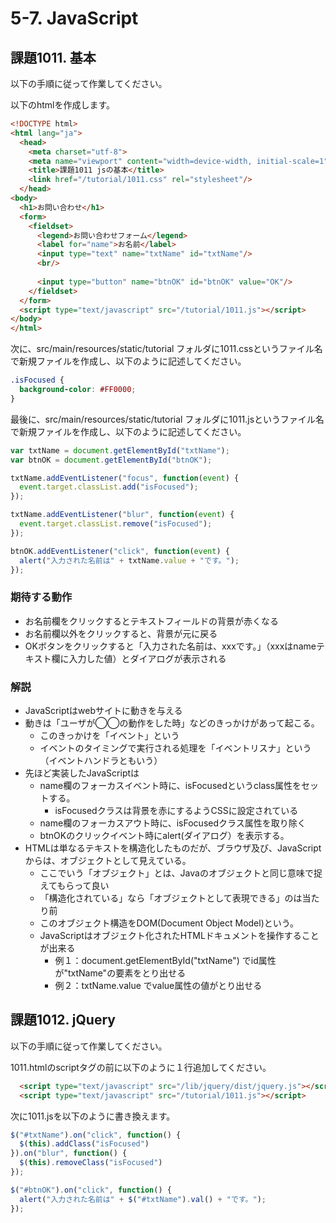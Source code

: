 # 5-7. JavaScript

## 課題1011. 基本
以下の手順に従って作業してください。

以下のhtmlを作成します。

```html
<!DOCTYPE html>
<html lang="ja">
  <head>
    <meta charset="utf-8">
    <meta name="viewport" content="width=device-width, initial-scale=1">
    <title>課題1011 jsの基本</title>
    <link href="/tutorial/1011.css" rel="stylesheet"/>
  </head>
<body>
  <h1>お問い合わせ</h1>
  <form>
    <fieldset>
      <legend>お問い合わせフォーム</legend>
      <label for="name">お名前</label>
      <input type="text" name="txtName" id="txtName"/>
      <br/>
      
      <input type="button" name="btnOK" id="btnOK" value="OK"/>
    </fieldset>
  </form>
  <script type="text/javascript" src="/tutorial/1011.js"></script>
</body>
</html>
```

次に、src/main/resources/static/tutorial フォルダに1011.cssというファイル名で新規ファイルを作成し、以下のように記述してください。

```css
.isFocused {
  background-color: #FF0000;
}
```

最後に、src/main/resources/static/tutorial フォルダに1011.jsというファイル名で新規ファイルを作成し、以下のように記述してください。

```js
var txtName = document.getElementById("txtName");
var btnOK = document.getElementById("btnOK");

txtName.addEventListener("focus", function(event) {
  event.target.classList.add("isFocused");
});

txtName.addEventListener("blur", function(event) {
  event.target.classList.remove("isFocused");
});

btnOK.addEventListener("click", function(event) {
  alert("入力された名前は" + txtName.value + "です。");
});
```

### 期待する動作
- お名前欄をクリックするとテキストフィールドの背景が赤くなる
- お名前欄以外をクリックすると、背景が元に戻る
- OKボタンをクリックすると「入力された名前は、xxxです。」（xxxはnameテキスト欄に入力した値）とダイアログが表示される

### 解説
- JavaScriptはwebサイトに動きを与える
- 動きは「ユーザが◯◯の動作をした時」などのきっかけがあって起こる。
    - このきっかけを「イベント」という
    - イベントのタイミングで実行される処理を「イベントリスナ」という（イベントハンドラともいう）
- 先ほど実装したJavaScriptは
    - name欄のフォーカスイベント時に、isFocusedというclass属性をセットする。
        - isFocusedクラスは背景を赤にするようCSSに設定されている
    - name欄のフォーカスアウト時に、isFocusedクラス属性を取り除く
    - btnOKのクリックイベント時にalert(ダイアログ）を表示する。
- HTMLは単なるテキストを構造化したものだが、ブラウザ及び、JavaScriptからは、オブジェクトとして見えている。
    - ここでいう「オブジェクト」とは、Javaのオブジェクトと同じ意味で捉えてもらって良い
    - 「構造化されている」なら「オブジェクトとして表現できる」のは当たり前
    - このオブジェクト構造をDOM(Document Object Model)という。
    - JavaScriptはオブジェクト化されたHTMLドキュメントを操作することが出来る
        - 例１：document.getElementById("txtName") でid属性が"txtName"の要素をとり出せる
        - 例２：txtName.value でvalue属性の値がとり出せる

## 課題1012. jQuery
以下の手順に従って作業してください。

1011.htmlのscriptタグの前に以下のように１行追加してください。

```html
  <script type="text/javascript" src="/lib/jquery/dist/jquery.js"></script>
  <script type="text/javascript" src="/tutorial/1011.js"></script>
```

次に1011.jsを以下のように書き換えます。

```js
$("#txtName").on("click", function() {
  $(this).addClass("isFocused")
}).on("blur", function() {
  $(this).removeClass("isFocused")
});

$("#btnOK").on("click", function() {
  alert("入力された名前は" + $("#txtName").val() + "です。");
});
```